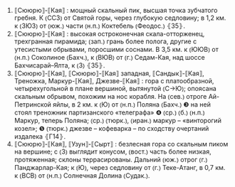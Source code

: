 ---
---

1. ⟦Сююрю⟧-⟦Кая⟧
: мощный скальный пик, высшая точка зубчатого гребня. К ⦅ССЗ⦆ от Святой горы, через глубокую седловину; в 1,2 км. к ⦅ЗЮЗ⦆ от ⦅юж.⦆ части ⦅н.п.⦆ Коктебель ⦅Феодос.⦆ ⦃З5⦄.
2. ⟦Сююрю⟧-⟦Кая⟧
: высокая остроконечная скала-отторженец, трехгранная пирамида; ⦅зап.⦆ грань более полога, другие с утесистыми обрывами, поросшими соснами. В 3,5 км. к ⦅ЮЮВ⦆ от ⦅н.п.⦆ Соколиное ⦅Бахч.⦆, к ⦅ВЮВ⦆ от ⦅г.⦆ Седам-Кая, над шоссе Бахчисарай–Ялта, к ⦅З⦆ ⦃З5⦄.
3. ⟦Сююрю⟧-⟦Кая⟧, ⟦Сююрю⟧-⟦Кая⟧ западная, ⟦Сандык⟧-⟦Кая⟧, Треножка, Маркур-⟦Кая⟧, Джезве-⟦Кая⟧
: гора с платообразной, четырехугольной в плане вершиной, вытянутой ⦅С→Ю⦆; опоясана скальным обрывом, похожим на нос корабля. На ⦅сев.⦆ отроге Ай-Петринской яйлы, в 2 км. к ⦅Ю⦆ от ⦅н.п.⦆ Поляна ⦅Бахч.⦆ ❸ на ней стоял треножник партизанского «телеграфа» ❹ ⦅ср.⦆ ⦅б.⦆ ⦅н.п.⦆ Маркур, теперь Поляна; ⦅ср.⦆ ⦅тюрк.⦆, ⦅иран.⦆ маркур – «винторогий козел»; ❺ ⦅тюрк.⦆ джезве – кофеварка – по сходству очертаний издалека ⦃Г14⦄.
4. ⟦Сююрю⟧-⟦Кая⟧, ⟦Узун⟧-⟦Сырт⟧
: безлесная гора со скальным пиком на вершине; с ⦅З⦆ выглядит конусом, ⦅вост.⦆ часть более низкая, протяженная; склоны террасированы. Дальний ⦅юж.⦆ отрог ⦅г.⦆ Панджарлар-Кая; к ⦅Ю⦆, через седловину от ⦅г.⦆ Теке-Атанг, в 0,7 км. к ⦅ВСВ⦆ от ⦅н.п.⦆ Солнечная Долина ⦅Судак.⦆.

